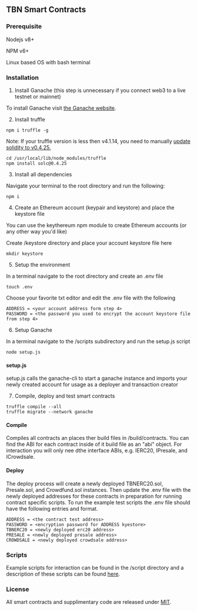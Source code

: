 ## TBN Smart Contracts

### Prerequisite

Nodejs v8+

NPM v6+

Linux based OS with bash terminal

### Installation

1. Install Ganache (this step is unnecessary if you connect web3 to a live testnet or mainnet)

To install Ganache visit [the Ganache website](https://truffleframework.com/ganache).


2. Install truffle

```
npm i truffle -g
```

Note: If your truffle version is less then v4.1.14, you need to manually [update solidity to v0.4.25.](https://www.google.com)

```
cd /usr/local/lib/node_modules/truffle
npm install solc@0.4.25
```


3. Install all dependencies

Navigate your terminal to the root directory  and run the following:
```
npm i
```

4. Create an Ethereum account (keypair and keystore) and place the keystore file

You can use the keythereum npm module to create Ethereum accounts (or any other way you'd like)

Create /keystore directory and place your account keystore file here 

```
mkdir keystore
```

5. Setup the environment

In a terminal navigate to the root directory and create an .env file
```
touch .env
```

Choose your favorite txt editor and edit the .env file with the following
```
ADDRESS = <your account address form step 4>
PASSWORD = <the password you used to encrypt the account keystore file from step 4>
```
6. Setup Ganache

In a terminal navigate to  the /scripts subdirectory and run the setup.js script
```
node setup.js
```

#### setup.js

setup.js calls the ganache-cli to start a ganache instance and imports your newly created account for usage as a deployer and transaction creator


7. Compile, deploy and test smart contracts

```
truffle compile --all
truffle migrate --network ganache
```

#### Compile

Compiles all contracts an places ther build files in /build/contracts. You can find the ABI for each contract inside of it build file as an "abi" object. For interaction you will only nee dthe interface ABIs, e.g. IERC20, IPresale, and ICrowdsale.

#### Deploy

The deploy process will create a newly deployed TBNERC20.sol, Presale.sol, and Crowdfund.sol instances.
Then update the .env file with the newly deployed addresses for these contracts in preparation for running contract specific scripts. To run the example test scripts the .env file should have the following entries and format.

```
ADDRESS = <the contract test address>
PASSWORD = <encryption password for ADDRESS kyestore>
TBNERC20 = <newly deployed erc20 address>
PRESALE = <newly deployed presale address>
CROWDSALE = <newly deployed crowdsale address>
```

### Scripts

Example scripts for interaction can be found in the /script directory and a description of these scripts can be found [here](https://github.com/tubiex/smart-contracts/tree/master/scripts/README.md).

### License

All smart contracts and supplimentary code are released under [MIT](https://github.com/tubiex/smart-contracts/LICENSE).
